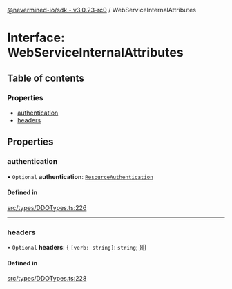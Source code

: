 [@nevermined-io/sdk - v3.0.23-rc0](../code-reference.md) / WebServiceInternalAttributes

# Interface: WebServiceInternalAttributes

## Table of contents

### Properties

- [authentication](WebServiceInternalAttributes.md#authentication)
- [headers](WebServiceInternalAttributes.md#headers)

## Properties

### authentication

• `Optional` **authentication**: [`ResourceAuthentication`](ResourceAuthentication.md)

#### Defined in

[src/types/DDOTypes.ts:226](https://github.com/nevermined-io/sdk-js/blob/0917aa7cdaec3f72007eb6710fe0bd1232cfb930/src/types/DDOTypes.ts#L226)

---

### headers

• `Optional` **headers**: \{ `[verb: string]`: `string`; }[]

#### Defined in

[src/types/DDOTypes.ts:228](https://github.com/nevermined-io/sdk-js/blob/0917aa7cdaec3f72007eb6710fe0bd1232cfb930/src/types/DDOTypes.ts#L228)

